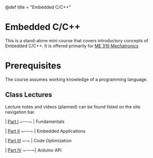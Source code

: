 @def title = "Embedded C/C++"
<!-- @def tags = ["syntax", "code"] -->
<!-- @def hascode = true -->
# Embedded C/C++

<!-- \tableofcontents -->

This is a stand-alone mini course that covers introductory concepts of Embedded C/C++. It is offered primarily for [ME 319 Mechatronics](https://alsaibie.github.io/me319)

# Prerequisites
The course assumes working knowledge of a programming language.

## Class Lectures
Lecture notes and videos (planned) can be found listed on the site navigation bar.

| [Part I](part_i/introduction/index.html)   ~~~&ensp;&ensp;&ensp;~~~ |  Fundamentals

| [Part II](part_ii/introduction/index.html) ~~~&emsp;&ensp;~~~ | Embedded Applications

| [Part III](part_iii/introduction/index.html) ~~~&ensp;~~~ | Code Optimization

| [Part IV](part_iv/introduction/index.html) ~~~&ensp;&ensp;&ensp;~~~| Arduino API
